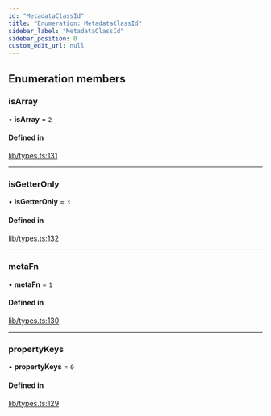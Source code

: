 ```yaml
---
id: "MetadataClassId"
title: "Enumeration: MetadataClassId"
sidebar_label: "MetadataClassId"
sidebar_position: 0
custom_edit_url: null
---
```


## Enumeration members

### isArray

• **isArray** = `2`

#### Defined in

[lib/types.ts:131](https://github.com/nartc/mapper/blob/e4b240d/packages/core/src/lib/types.ts#L131)

___

### isGetterOnly

• **isGetterOnly** = `3`

#### Defined in

[lib/types.ts:132](https://github.com/nartc/mapper/blob/e4b240d/packages/core/src/lib/types.ts#L132)

___

### metaFn

• **metaFn** = `1`

#### Defined in

[lib/types.ts:130](https://github.com/nartc/mapper/blob/e4b240d/packages/core/src/lib/types.ts#L130)

___

### propertyKeys

• **propertyKeys** = `0`

#### Defined in

[lib/types.ts:129](https://github.com/nartc/mapper/blob/e4b240d/packages/core/src/lib/types.ts#L129)
